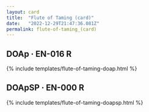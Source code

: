 ```yaml
---
layout: card
title:  "Flute of Taming (card)"
date:   "2022-12-29T21:47:36.081Z"
permalink: flute-of-taming_(card)
---
```


## DOAp &middot; EN-016 R

{% include templates/flute-of-taming-doap.html %}


## DOApSP &middot; EN-000 R

{% include templates/flute-of-taming-doapsp.html %}
